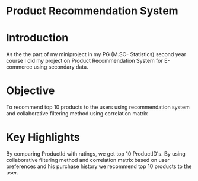 # Product Recommendation System
# Introduction
As the the part of my miniproject in my PG (M.SC- Statistics) second year course I did my project on Product Recommendation System for E-commerce using secondary data.
# Objective
To recommend top 10 products to the users using recommendation system and collaborative filtering method using correlation matrix
# Key Highlights
By comparing ProductId with ratings, we get top 10 ProductID's. By using collaborative filtering method and correlation matrix based on user preferences and his purchase history we recommend top 10 products to the user.
